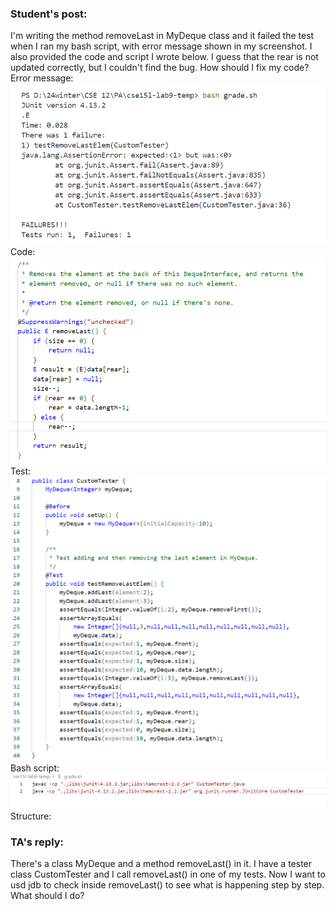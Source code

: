 ### Student's post:
I'm writing the method removeLast in MyDeque class and it failed the test when I ran my bash script, with error message shown in my screenshot. I also provided the code and script I wrote below. I guess that the rear is not updated correctly, but I couldn't find the bug. How should I fix my code?  
Error message:  
![image](error.png)  
Code:  
![image](code.png)  
Test:  
![image](test.png)  
Bash script:  
![image](bash.png)  
Structure:  

### TA's reply:
There's a class MyDeque and a method removeLast() in it. I have a tester class CustomTester and I call removeLast() in one of my tests. Now I want to usd jdb to check inside removeLast() to see what is happening step by step. What should I do?
